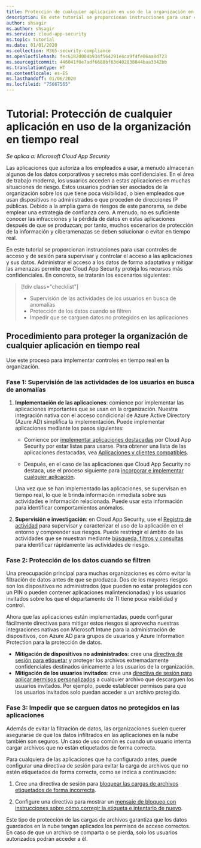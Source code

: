 ```yaml
---
title: Protección de cualquier aplicación en uso de la organización en tiempo real
description: En este tutorial se proporcionan instrucciones para usar controles de acceso y de sesión para supervisar y controlar el acceso a las aplicaciones y sus datos.
author: shsagir
ms.author: shsagir
ms.service: cloud-app-security
ms.topic: tutorial
ms.date: 01/01/2020
ms.collection: M365-security-compliance
ms.openlocfilehash: fec6182d004b934f564291e4ca9f4fe06aa8d723
ms.sourcegitcommit: 446041f0e7adf6688bf63d402838844baa3342bb
ms.translationtype: HT
ms.contentlocale: es-ES
ms.lasthandoff: 01/06/2020
ms.locfileid: "75667565"
---
```

# <a name="tutorial-protect-any-apps-in-use-in-your-organization-in-real-time"></a>Tutorial: Protección de cualquier aplicación en uso de la organización en tiempo real

*Se aplica a: Microsoft Cloud App Security*

Las aplicaciones que autoriza a los empleados a usar, a menudo almacenan algunos de los datos corporativos y secretos más confidenciales. En el área de trabajo moderna, los usuarios acceden a estas aplicaciones en muchas situaciones de riesgo. Estos usuarios podrían ser asociados de la organización sobre los que tiene poca visibilidad, o bien empleados que usan dispositivos no administrados o que proceden de direcciones IP públicas. Debido a la amplia gama de riesgos de este panorama, se debe emplear una estrategia de confianza cero. A menudo, no es suficiente conocer las infracciones y la pérdida de datos en estas aplicaciones después de que se produzcan; por tanto, muchos escenarios de protección de la información y ciberamenazas se deben solucionar o evitar en tiempo real.

En este tutorial se proporcionan instrucciones para usar controles de acceso y de sesión para supervisar y controlar el acceso a las aplicaciones y sus datos. Administrar el acceso a los datos de forma adaptativa y mitigar las amenazas permite que Cloud App Security proteja los recursos más confidenciales. En concreto, se tratarán los escenarios siguientes:

> [!div class="checklist"]
>
> * Supervisión de las actividades de los usuarios en busca de anomalías
> * Protección de los datos cuando se filtren
> * Impedir que se carguen datos no protegidos en las aplicaciones

## <a name="how-to-protect-your-organization-from-any-app-in-real-time"></a>Procedimiento para proteger la organización de cualquier aplicación en tiempo real

Use este proceso para implementar controles en tiempo real en la organización.

### <a name="phase-1-monitor-user-activities-for-anomalies"></a>Fase 1: Supervisión de las actividades de los usuarios en busca de anomalías

1. **Implementación de las aplicaciones**: comience por implementar las aplicaciones importantes que se usan en la organización. Nuestra integración nativa con el acceso condicional de Azure Active Directory (Azure AD) simplifica la implementación. Puede implementar aplicaciones mediante los pasos siguientes:

    * Comience por [implementar aplicaciones destacadas](proxy-intro-aad.md) por Cloud App Security por estar listas para usarse. Para obtener una lista de las aplicaciones destacadas, vea [Aplicaciones y clientes compatibles](proxy-intro-aad.md#supported-apps-and-clients).

    * Después, en el caso de las aplicaciones que Cloud App Security no destaca, use el proceso siguiente para [incorporar e implementar cualquier aplicación](proxy-deployment-any-app.md).

    Una vez que se han implementado las aplicaciones, se supervisan en tiempo real, lo que le brinda información inmediata sobre sus actividades e información relacionada. Puede usar esta información para identificar comportamientos anómalos.

1. **Supervisión e investigación**: en Cloud App Security, use el [Registro de actividad](activity-filters.md) para supervisar y caracterizar el uso de la aplicación en el entorno y comprender sus riesgos. Puede restringir el ámbito de las actividades que se muestran mediante [búsqueda, filtros y consultas](activity-filters-queries.md) para identificar rápidamente las actividades de riesgo.

### <a name="phase-2-protect-your-data-when-its-exfiltrated"></a>Fase 2: Protección de los datos cuando se filtren

Una preocupación principal para muchas organizaciones es cómo evitar la filtración de datos antes de que se produzca. Dos de los mayores riesgos son los dispositivos no administrados (que pueden no estar protegidos con un PIN o pueden contener aplicaciones malintencionadas) y los usuarios invitados sobre los que el departamento de TI tiene poca visibilidad y control.

Ahora que las aplicaciones están implementadas, puede configurar fácilmente directivas para mitigar estos riesgos si aprovecha nuestras integraciones nativas con Microsoft Intune para la administración de dispositivos, con Azure AD para grupos de usuarios y Azure Information Protection para la protección de datos.

* **Mitigación de dispositivos no administrados**: cree una [directiva de sesión para etiquetar](session-policy-aad.md#create-a-cloud-app-security-session-policy) y proteger los archivos extremadamente confidenciales destinados únicamente a los usuarios de la organización.
* **Mitigación de los usuarios invitados**: cree una [directiva de sesión para aplicar permisos personalizados](session-policy-aad.md#protect-download) a cualquier archivo que descarguen los usuarios invitados. Por ejemplo, puede establecer permisos para que los usuarios invitados solo puedan acceder a un archivo protegido.

### <a name="phase-3-prevent-unprotected-data-from-being-uploaded-to-your-apps"></a>Fase 3: Impedir que se carguen datos no protegidos en las aplicaciones

Además de evitar la filtración de datos, las organizaciones suelen querer asegurarse de que los datos infiltrados en las aplicaciones en la nube también son seguros. Un caso de uso común es cuando un usuario intenta cargar archivos que no están etiquetados de forma correcta.

Para cualquiera de las aplicaciones que ha configurado antes, puede configurar una directiva de sesión para evitar la carga de archivos que no estén etiquetados de forma correcta, como se indica a continuación:

1. Cree una directiva de sesión para [bloquear las cargas de archivos etiquetados de forma incorrecta](session-policy-aad.md#protect-upload).

1. Configure una directiva para mostrar un [mensaje de bloqueo con instrucciones sobre cómo corregir la etiqueta e intentarlo de nuevo](session-policy-aad.md#educate-protect).

Este tipo de protección de las cargas de archivos garantiza que los datos guardados en la nube tengan aplicados los permisos de acceso correctos. En caso de que un archivo se comparta o se pierda, solo los usuarios autorizados podrán acceder a él.
